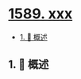 # [1589. xxx](https://github.com/Tdahuyou/TNotes.leetcode/tree/main/notes/1589.%20xxx)

<!-- region:toc -->

- [1. 📝 概述](#1--概述)

<!-- endregion:toc -->

## 1. 📝 概述
